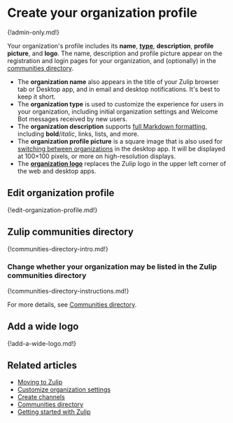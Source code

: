 # Create your organization profile

{!admin-only.md!}

Your organization's profile includes its **name**,
[**type**](/help/organization-type), **description**, **profile picture**, and
**logo**. The name, description and profile picture appear on the registration
and login pages for your organization, and (optionally) in the [communities
directory](/help/communities-directory).

- The **organization name** also appears in the title of your Zulip browser tab
  or Desktop app, and in email and desktop notifications. It's best to keep it
  short.
- The **organization type** is used to customize the experience for users
  in your organization, including initial organization settings and
  Welcome Bot messages received by new users.
- The **organization description** supports [full Markdown
  formatting](/help/format-your-message-using-markdown), including
  **bold**/*italic*, links, lists, and more.
- The **organization profile picture** is a square image that is also used for
  [switching between organizations](/help/switching-between-organizations) in
  the desktop app. It will be displayed at 100×100 pixels, or more on
  high-resolution displays.
- The [**organization logo**](#add-a-wide-logo) replaces the Zulip logo in the
  upper left corner of the web and desktop apps.

## Edit organization profile

{!edit-organization-profile.md!}

## Zulip communities directory

{!communities-directory-intro.md!}

### Change whether your organization may be listed in the Zulip communities directory

{!communities-directory-instructions.md!}

For more details, see [Communities directory](/help/communities-directory).

## Add a wide logo

{!add-a-wide-logo.md!}

## Related articles

* [Moving to Zulip](/help/moving-to-zulip)
* [Customize organization settings](/help/customize-organization-settings)
* [Create channels](/help/create-channels)
* [Communities directory](/help/communities-directory)
* [Getting started with Zulip](/help/getting-started-with-zulip)
